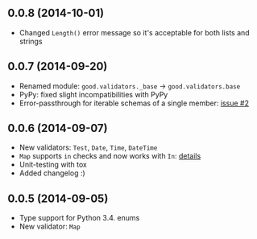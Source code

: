 ## 0.0.8 (2014-10-01)
* Changed `Length()` error message so it's acceptable for both lists and strings

## 0.0.7 (2014-09-20)
* Renamed module: `good.validators._base` -> `good.validators.base`
* PyPy: fixed slight incompatibilities with PyPy
* Error-passthrough for iterable schemas of a single member: [issue #2](https://github.com/kolypto/py-good/issues/2)

## 0.0.6 (2014-09-07)

* New validators: `Test`, `Date`, `Time`, `DateTime`
* `Map` supports `in` checks and now works with `In`: [details](README.md#map)
* Unit-testing with tox
* Added changelog :)

## 0.0.5 (2014-09-05)

* Type support for Python 3.4. enums
* New validator: `Map`
